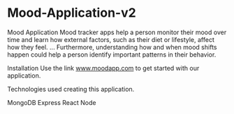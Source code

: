 # Mood-Application-v2

Mood Application
Mood tracker apps help a person monitor their mood over time and learn how external factors, such as their diet or lifestyle, affect how they feel. ... Furthermore, understanding how and when mood shifts happen could help a person identify important patterns in their behavior.

Installation
Use the link www.moodapp.com to get started with our application.

Technologies used creating this application.

MongoDB
Express
React
Node
